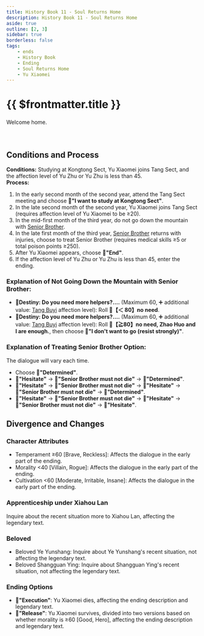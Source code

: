```yaml
---
title: History Book 11 - Soul Returns Home
description: History Book 11 - Soul Returns Home
aside: true
outline: [2, 3]
sidebar: true
borderless: false
tags:
    - ends
    - History Book
    - Ending
    - Soul Returns Home
    - Yu Xiaomei
---
```


# {{ $frontmatter.title }}

<EndBackground no=11 title="Soul Returns Home">
Welcome home.　　　　　　　　　　　　　　　<br>
<br>
<br>
<!--Due to formatting, full line spaces and empty lines are included here, please do not remove without reason-->
</EndBackground>

## Conditions and Process

<b>Conditions:</b> Studying at Kongtong Sect, <Girl3Icon>Yu Xiaomei</Girl3Icon> joins Tang Sect, and the affection level of <Girl6Icon>Yu Zhu</Girl6Icon> or <Girl6Icon>Yu Zhu</Girl6Icon> is less than 45.<br>
<b>Process:</b><br>

1. In the early second month of the second year, attend the Tang Sect meeting and choose **📜"I want to study at Kongtong Sect"**.
2. In the late second month of the second year, <Girl3Icon>Yu Xiaomei</Girl3Icon> joins Tang Sect (requires affection level of <Girl3Icon>Yu Xiaomei</Girl3Icon> to be ≥20).
3. In the mid-first month of the third year, do not go down the mountain with [Senior Brother](/people/characters/brother1).
4. In the late first month of the third year, [Senior Brother](/people/characters/brother1) returns with injuries, choose to treat Senior Brother (requires medical skills ≥5 or total poison points ≥250).
5. After <Girl3Icon>Yu Xiaomei</Girl3Icon> appears, choose **📖"End"**.
6. If the affection level of <Girl6Icon>Yu Zhu</Girl6Icon> or <Girl6Icon :size="`small`">Yu Zhu</Girl6Icon> is less than 45, enter the ending.

### Explanation of Not Going Down the Mountain with Senior Brother:

-   **🎲Destiny: Do you need more helpers?....** (Maximum 60, ➕ additional value: [Tang Buyi](/people/characters/brother1) affection level): Roll **🧾【＜ 80】no need**.
-   **🎲Destiny: Do you need more helpers?....** (Maximum 60, ➕ additional value: [Tang Buyi](/people/characters/brother1) affection level): Roll **🧾【≧80】no need, Zhao Huo and I are enough.**, then choose **📖"I don't want to go (resist strongly)"**.

### Explanation of Treating Senior Brother Option:

The dialogue will vary each time.

-   Choose **📖"Determined"**.
-   **📖"Hesitate"** → **📖"Senior Brother must not die"** → **📖"Determined"**.
-   **📖"Hesitate"** → **📖"Senior Brother must not die"** → **📖"Hesitate"** → **📖"Senior Brother must not die"** → **📖"Determined"**.
-   **📖"Hesitate"** → **📖"Senior Brother must not die"** → **📖"Hesitate"** → **📖"Senior Brother must not die"** → **📖"Hesitate"**.

## Divergence and Changes

### Character Attributes

-   Temperament ≥60 [Brave, Reckless]: Affects the dialogue in the early part of the ending.
-   Morality <40 [Villain, Rogue]: Affects the dialogue in the early part of the ending.
-   Cultivation <60 [Moderate, Irritable, Insane]: Affects the dialogue in the early part of the ending.

### Apprenticeship under Xiahou Lan

Inquire about the recent situation more to Xiahou Lan, affecting the legendary text.

### Beloved

-   Beloved <Girl2Icon>Ye Yunshang</Girl2Icon>: Inquire about Ye Yunshang's recent situation, not affecting the legendary text.
-   Beloved <Girl4Icon>Shangguan Ying</Girl4Icon>: Inquire about Shangguan Ying's recent situation, not affecting the legendary text.

### Ending Options

-   **📖"Execution"**: <Girl3Icon>Yu Xiaomei</Girl3Icon> dies, affecting the ending description and legendary text.
-   **📖"Release"**: <Girl3Icon>Yu Xiaomei</Girl3Icon> survives, divided into two versions based on whether morality is ≥60 [Good, Hero], affecting the ending description and legendary text.
